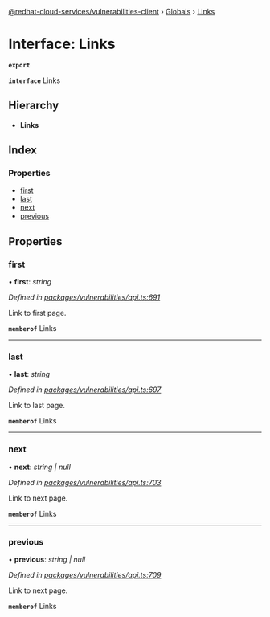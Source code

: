 [@redhat-cloud-services/vulnerabilities-client](../README.md) › [Globals](../globals.md) › [Links](links.md)

# Interface: Links

**`export`** 

**`interface`** Links

## Hierarchy

* **Links**

## Index

### Properties

* [first](links.md#first)
* [last](links.md#last)
* [next](links.md#next)
* [previous](links.md#previous)

## Properties

###  first

• **first**: *string*

*Defined in [packages/vulnerabilities/api.ts:691](https://github.com/RedHatInsights/javascript-clients/blob/master/packages/vulnerabilities/api.ts#L691)*

Link to first page.

**`memberof`** Links

___

###  last

• **last**: *string*

*Defined in [packages/vulnerabilities/api.ts:697](https://github.com/RedHatInsights/javascript-clients/blob/master/packages/vulnerabilities/api.ts#L697)*

Link to last page.

**`memberof`** Links

___

###  next

• **next**: *string | null*

*Defined in [packages/vulnerabilities/api.ts:703](https://github.com/RedHatInsights/javascript-clients/blob/master/packages/vulnerabilities/api.ts#L703)*

Link to next page.

**`memberof`** Links

___

###  previous

• **previous**: *string | null*

*Defined in [packages/vulnerabilities/api.ts:709](https://github.com/RedHatInsights/javascript-clients/blob/master/packages/vulnerabilities/api.ts#L709)*

Link to next page.

**`memberof`** Links

